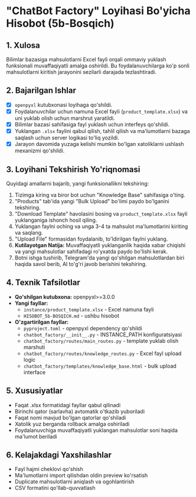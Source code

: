 # "ChatBot Factory" Loyihasi Bo'yicha Hisobot (5b-Bosqich)

## 1. Xulosa
Bilimlar bazasiga mahsulotlarni Excel fayli orqali ommaviy yuklash funksionali muvaffaqiyatli amalga oshirildi. Bu foydalanuvchilarga ko'p sonli mahsulotlarni kiritish jarayonini sezilarli darajada tezlashtiradi.

## 2. Bajarilgan Ishlar
- [x] `openpyxl` kutubxonasi loyihaga qo'shildi.
- [x] Foydalanuvchilar uchun namuna Excel fayli (`product_template.xlsx`) va uni yuklab olish uchun marshrut yaratildi.
- [x] Bilimlar bazasi sahifasiga fayl yuklash uchun interfeys qo'shildi.
- [x] Yuklangan `.xlsx` faylini qabul qilish, tahlil qilish va ma'lumotlarni bazaga saqlash uchun server logikasi to'liq yozildi.
- [x] Jarayon davomida yuzaga kelishi mumkin bo'lgan xatoliklarni ushlash mexanizmi qo'shildi.

## 3. Loyihani Tekshirish Yo'riqnomasi
Quyidagi amallarni bajarib, yangi funksionallikni tekshiring:
1. Tizimga kiring va biror bot uchun "Knowledge Base" sahifasiga o'ting.
2. "Products" tab'ida yangi "Bulk Upload" bo'limi paydo bo'lganini tekshiring.
3. "Download Template" havolasini bosing va `product_template.xlsx` fayli yuklanganiga ishonch hosil qiling.
4. Yuklangan faylni oching va unga 3-4 ta mahsulot ma'lumotlarini kiriting va saqlang.
5. "Upload File" formasidan foydalanib, to'ldirilgan faylni yuklang.
6. **Kutilayotgan Natija:** Muvaffaqiyatli yuklanganlik haqida xabar chiqishi va yangi mahsulotlar sahifadagi ro'yxatda paydo bo'lishi kerak.
7. Botni ishga tushirib, Telegram'da yangi qo'shilgan mahsulotlardan biri haqida savol berib, AI to'g'ri javob berishini tekshiring.

## 4. Texnik Tafsilotlar
- **Qo'shilgan kutubxona:** openpyxl>=3.0.0
- **Yangi fayllar:** 
  - `instance/product_template.xlsx` - Excel namuna fayli
  - `HISOBOT_5b-BOSQICH.md` - ushbu hisobot
- **O'zgartirilgan fayllar:**
  - `pyproject.toml` - openpyxl dependency qo'shildi
  - `chatbot_factory/__init__.py` - INSTANCE_PATH konfiguratsiyasi
  - `chatbot_factory/routes/main_routes.py` - template yuklab olish marshuti
  - `chatbot_factory/routes/knowledge_routes.py` - Excel fayl upload logic
  - `chatbot_factory/templates/knowledge_base.html` - bulk upload interface

## 5. Xususiyatlar
- Faqat .xlsx formatidagi fayllar qabul qilinadi
- Birinchi qator (sarlavha) avtomatik o'tkazib yuboriladi
- Faqat nomi mavjud bo'lgan qatorlar qo'shiladi
- Xatolik yuz berganda rollback amalga oshiriladi
- Foydalanuvchiga muvaffaqiyatli yuklangan mahsulotlar soni haqida ma'lumot beriladi

## 6. Kelajakdagi Yaxshilashlar
- Fayl hajmi cheklovi qo'shish
- Ma'lumotlarni import qilishdan oldin preview ko'rsatish
- Duplicate mahsulotlarni aniqlash va ogohlantirish
- CSV formatini qo'llab-quvvatlash